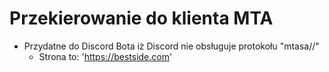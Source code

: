 # Przekierowanie do klienta MTA
- Przydatne do Discord Bota iż Discord nie obsługuje protokołu "mtasa//"
  - Strona to: 'https://bestside.com'

